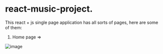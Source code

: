 # react-music-project.
This react + js single page application has all sorts of pages, here are some of them:

1. Home page =>

![image](https://user-images.githubusercontent.com/106228555/227244415-2f3659c9-8944-406e-806b-fe88e34ad24c.png)
